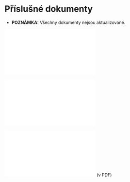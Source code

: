 # Příslušné dokumenty

* **POZNÁMKA:** Všechny dokumenty nejsou aktualizované.

![Uživatelská příručka](uzivatelska-prirucka.md)

![Abstraktní dokumentace](dokumentace.md)

![Doxygen dokumentace](dox_doc.pdf) (v PDF)
